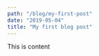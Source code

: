 ```yaml
---
path: "/blog/my-first-post"
date: "2019-05-04"
title: "My first blog post"
---
```


This is content

